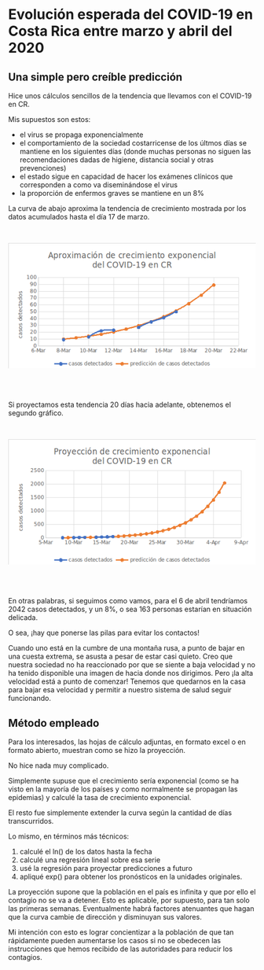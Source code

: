 # Evolución esperada del COVID-19 en Costa Rica entre marzo y abril del 2020
## Una simple pero creíble predicción

Hice unos cálculos sencillos de la tendencia que llevamos con el COVID-19 en CR.

Mis supuestos son estos:
* el virus se propaga exponencialmente
* el comportamiento de la sociedad costarricense de los últmos días se mantiene en los siguientes días (donde muchas personas no siguen las recomendaciones dadas de higiene, distancia social y otras prevenciones)
* el estado sigue en capacidad de hacer los exámenes clínicos que corresponden a como va diseminándose el virus
* la proporción de enfermos graves se mantiene en un 8%

La curva de abajo aproxima la tendencia de crecimiento mostrada por los datos acumulados hasta el día 17 de marzo.

<br>

![image17](img/image17.png)

<br>
<br>

Si proyectamos esta tendencia 20 días hacia adelante, obtenemos el segundo gráfico.

<br>

![image_17-proy](img/image_17-proy.png)

<br>
<br>

En otras palabras, si seguimos como vamos, para el 6 de abril tendríamos 2042 casos detectados, y un 8%, o sea 163 personas estarían en situación delicada.

O sea, ¡hay que ponerse las pilas para evitar los contactos!

Cuando uno está en la cumbre de una montaña rusa, a punto de bajar en una cuesta extrema, se asusta a pesar de estar casi quieto. Creo que nuestra sociedad no ha reaccionado por que se siente a baja velocidad y no ha tenido disponible una imagen de hacia donde nos dirigimos. Pero ¡la alta velocidad está a punto de comenzar! Tenemos que quedarnos en la casa para bajar esa velocidad y permitir a nuestro sistema de salud seguir funcionando.

## Método empleado
Para los interesados, las hojas de cálculo adjuntas, en formato excel o en formato abierto, muestran como se hizo la proyección.

No hice nada muy complicado.

Simplemente supuse que el crecimiento sería exponencial (como se ha visto en la mayoría de los países y como normalmente se propagan las epidemias) y calculé la tasa de crecimiento exponencial.

El resto fue simplemente extender la curva según la cantidad de días transcurridos.

Lo mismo, en términos más técnicos:
1. calculé el ln() de los datos hasta la fecha
2. calculé una regresión lineal sobre esa serie
3. usé la regresión para proyectar predicciones a futuro
4. apliqué exp() para obtener los pronósticos en la unidades originales.

La proyección supone que la población en el país es infinita y que por ello el contagio no se va a detener.  Esto es aplicable, por supuesto, para tan solo las primeras semanas.  Eventualmente habrá factores atenuantes que hagan que la curva cambie de dirección y disminuyan sus valores.

Mi intención con esto es lograr concientizar a la población de que tan rápidamente pueden aumentarse los casos si no se obedecen las instrucciones que hemos recibido de las autoridades para reducir los contagios.